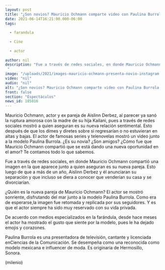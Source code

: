 ```yaml
---
layout: post
title: "¿Son novios? Mauricio Ochmann comparte video con Paulina Burrola; aseguran es su novia"
date: 2021-06-14T16:21:00.000-06:00
tags:
  
  - farandula
  
  - Cine
  
  - actor
  
author: nil
description: "Fue a través de redes sociales, en donde Mauricio Ochmann compartió una imagen en la que aparece junto a quien aseguran es su nueva pareja.  "
image: "/uploads/2021/images-mauricio-ochmann-presenta-novio-instagram.jpg"
video: "nil"
audio: "nil"
alt: "¿Son novios? Mauricio Ochmann comparte video con Paulina Burrola; aseguran es su novia"
front: false
section: "Espectáculos"
news_id: 185016
---
```


Mauricio Ochmann, actor y ex pareja de Aislinn Derbez, al parecer ya sanó la ruptura amorosa con la madre de su hija Kailani, pues a través de redes sociales mostró a quien aseguran es su nueva relación sentimental. Esto después de que los dimes y diretes sobre si regresarían o no estuvieran en altas y bajas. El actor de famosas series y telenovelas mostró un video junto a la modelo Paulina Burrola. ¿Es su novia? ¿Son amigos? ¿Cómo fue que Mauricio Ochmann compartió que se está dando una nueva oportunidad en el amor? Te contamos todo lo que sabemos. 

Fue a través de redes sociales, en donde Mauricio Ochmann compartió una imagen en la que aparece junto a quien aseguran es su nueva pareja. Esto luego de que a más de un año, Aislinn Derbez y él anunciaran su separación y que incluso se diera a conocer que venderían su casa y se divorciarían. 

¿Quién es la nueva pareja de Mauricio Ochmann? El actor se mostró sonriente, disfrutando del mar junto a la modelo Paulina Burrola. Como era de esperarse,la imagen fue retomada y replicada por sus seguidores. Y es que el actor siempre ha sido muy reservado con su vida privada. 

De acuerdo con medios especializados en la farándula, desde hace meses el actor ha mostrado el gusto que siente por la modelo, pues le ha dejado emojis y corazones. 

Paulina Burrola es una presentadora de televisión, cantante y licenciada enCiencias de la Comunicación. Se desempeña como una reconocida como modelo mexicana e influencer de moda. Es originaria de Hermosillo, Sonora. 

(milenio)